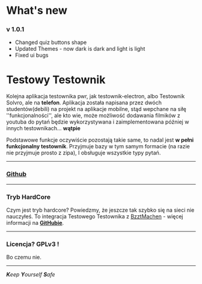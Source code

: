 # What's new
### v 1.0.1
- Changed quiz buttons shape
- Updated Themes - now dark is dark and light is light
- Fixed ui bugs

# Testowy Testownik

Kolejna aplikacja testownika pwr, jak testownik-electron, albo Testownik Solvro, ale na **telefon**.
Aplikacja została napisana przez dwóch studentów(debili) na projekt na aplikacje mobilne, stąd
wepchane na siłę ''funkcjonalności'', ale kto wie, może możliwość dodawania filmików z youtuba do
pytań będzie wykorzystywana i zaimplementowana później w innych testownikach... **wątpie**

Podstawowe funkcje oczywiście pozostają takie same, to nadal jest **w pełni funkcjonalny testownik**.
Przyjmuje bazy w tym samym formacie (na razie nie przyjmuje prosto z zipa), I obsługuje wszystkie
typy pytań.
___

### [Github](https://github.com/Dankeatermidir/TestowyTestownik)

___

### Tryb HardCore

Czym jest tryb hardcore?
Powiedzmy, że jeszcze tak szybko się na sieci nie nauczyłeś. To integracja Testowego Testownika
z [BzztMachen](https://github.com/Dankeatermidir/bzztmachen) - więcej informacji na **[GitHubie](https://github.com/Dankeatermidir/bzztmachen)**.
___

### Licencja? GPLv3 !

Bo czemu nie.
___
***K**eep
**Y**ourself
**S**afe*





